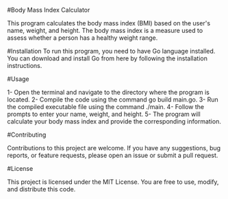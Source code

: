 #Body Mass Index Calculator

This program calculates the body mass index (BMI) based on the user's name, weight, and height. The body mass index is a measure used to assess whether a person has a healthy weight range.

#Installation
To run this program, you need to have Go language installed. You can download and install Go from here by following the installation instructions.

#Usage

 1- Open the terminal and navigate to the directory where the program is located.
 2- Compile the code using the command go build main.go.
 3- Run the compiled executable file using the command ./main.
 4- Follow the prompts to enter your name, weight, and height.
 5- The program will calculate your body mass index and provide the corresponding information.

#Contributing

Contributions to this project are welcome. If you have any suggestions, bug reports, or feature requests, please open an issue or submit a pull request.

#License

This project is licensed under the MIT License. You are free to use, modify, and distribute this code.
